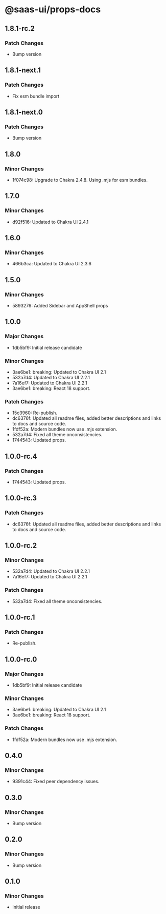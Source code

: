 # @saas-ui/props-docs

## 1.8.1-rc.2

### Patch Changes

- Bump version

## 1.8.1-next.1

### Patch Changes

- Fix esm bundle import

## 1.8.1-next.0

### Patch Changes

- Bump version

## 1.8.0

### Minor Changes

- 1f074c98: Upgrade to Chakra 2.4.8. Using .mjs for esm bundles.

## 1.7.0

### Minor Changes

- d92f516: Updated to Chakra UI 2.4.1

## 1.6.0

### Minor Changes

- 466b3ca: Updated to Chakra UI 2.3.6

## 1.5.0

### Minor Changes

- 5893276: Added Sidebar and AppShell props

## 1.0.0

### Major Changes

- 1db5bf9: Initial release candidate

### Minor Changes

- 3ae6be1: breaking: Updated to Chakra UI 2.1
- 532a7d4: Updated to Chakra UI 2.2.1
- 7a16ef7: Updated to Chakra UI 2.2.1
- 3ae6be1: breaking: React 18 support.

### Patch Changes

- 15c3960: Re-publish.
- dc6376f: Updated all readme files, added better descriptions and links to docs and source code.
- 1fdf52a: Modern bundles now use .mjs extension.
- 532a7d4: Fixed all theme onconsistencies.
- 1744543: Updated props.

## 1.0.0-rc.4

### Patch Changes

- 1744543: Updated props.

## 1.0.0-rc.3

### Patch Changes

- dc6376f: Updated all readme files, added better descriptions and links to docs and source code.

## 1.0.0-rc.2

### Minor Changes

- 532a7d4: Updated to Chakra UI 2.2.1
- 7a16ef7: Updated to Chakra UI 2.2.1

### Patch Changes

- 532a7d4: Fixed all theme onconsistencies.

## 1.0.0-rc.1

### Patch Changes

- Re-publish.

## 1.0.0-rc.0

### Major Changes

- 1db5bf9: Initial release candidate

### Minor Changes

- 3ae6be1: breaking: Updated to Chakra UI 2.1
- 3ae6be1: breaking: React 18 support.

### Patch Changes

- 1fdf52a: Modern bundles now use .mjs extension.

## 0.4.0

### Minor Changes

- 9391c44: Fixed peer dependency issues.

## 0.3.0

### Minor Changes

- Bump version

## 0.2.0

### Minor Changes

- Bump version

## 0.1.0

### Minor Changes

- Initial release

